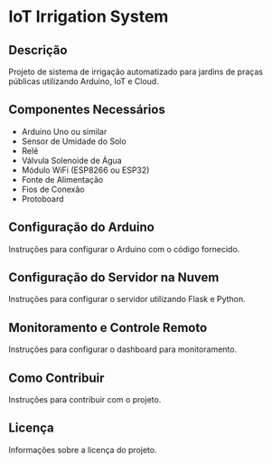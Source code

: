 
# IoT Irrigation System

## Descrição
Projeto de sistema de irrigação automatizado para jardins de praças públicas utilizando Arduino, IoT e Cloud.

## Componentes Necessários
- Arduino Uno ou similar
- Sensor de Umidade do Solo
- Relé
- Válvula Solenoide de Água
- Módulo WiFi (ESP8266 ou ESP32)
- Fonte de Alimentação
- Fios de Conexão
- Protoboard

## Configuração do Arduino
Instruções para configurar o Arduino com o código fornecido.

## Configuração do Servidor na Nuvem
Instruções para configurar o servidor utilizando Flask e Python.

## Monitoramento e Controle Remoto
Instruções para configurar o dashboard para monitoramento.

## Como Contribuir
Instruções para contribuir com o projeto.

## Licença
Informações sobre a licença do projeto.

